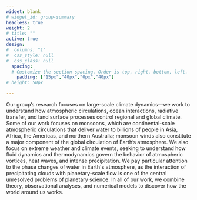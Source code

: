 ```yaml
---
widget: blank
# widget_id: group-summary
headless: true
weight: 2
# title: ""
active: true
design:
#  columns: "1"
#  css_style: null
#  css_class: null
  spacing:
  # Customize the section spacing. Order is top, right, bottom, left.
    padding: ["15px","40px","0px","40px"]
# height: 50px

---
```

Our group’s research focuses on large-scale climate dynamics&mdash;we work to understand how atmospheric circulations, ocean interactions, radiative transfer, and land surface processes control regional and global climate.  Some of our work focuses on monsoons, which are continental-scale atmospheric circulations that deliver water to billions of people in Asia, Africa, the Americas, and northern Australia; monsoon winds also constitute a major component of the global circulation of Earth’s atmosphere.  We also focus on extreme weather and climate events, seeking to understand how fluid dynamics and thermodynamics govern the behavior of atmospheric vortices, heat waves, and intense precipitation. We pay particular attention to the phase changes of water in Earth's atmosphere, as the interaction of precipitating clouds with planetary-scale flow is one of the central unresolved problems of planetary science.  In all of our work, we combine theory, observational analyses, and numerical models to discover how the world around us works.
